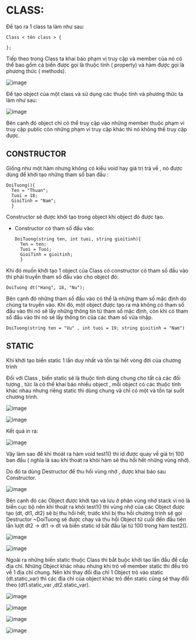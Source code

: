 # CLASS:

Để tạo ra 1 class ta làm như sau: 

	Class < tên class > {

	};
 
Tiếp theo trong Class ta khai báo phạm vị truy cập và member của nó có thể bao gồm cả biến được gọi là thuộc tính ( property) và hàm được gọi là phương thức ( methods).

  ![image](https://github.com/LamHaizz/EmbeddedT6/assets/136157764/e31d7d48-8a8d-4000-a617-b52f083e13c1)

Để tạo object của một class và sử dụng các thuộc tính và phương thức ta làm như sau: 

  ![image](https://github.com/LamHaizz/EmbeddedT6/assets/136157764/e28d7a99-1e44-4898-a25b-d8cfe1a13f7c)

Bên cạnh đó object chỉ có thể truy cập vào những member thuộc phạm vi truy cập public còn những phạm vi truy cập khác thì nó không thể truy cập được.
 
## CONSTRUCTOR

Giống như một hàm nhưng không có kiểu void hay giá trị trả về , nó được dùng để khởi tạo những tham số ban đầu :

    DoiTuong(){
      Ten = "Thuan";
      Tuoi = 18;
      GioiTinh = "Nam";
      }
Constructor sẽ được khởi tạo trong object khi object đó được tạo.

- Constructor có tham số đầu vào:

      DoiTuong(string ten, int tuoi, string gioitinh){
        Ten = ten;
        Tuoi = Tuoi;
        GioiTinh = gioitinh;
        }
Khi đó muốn khởi tạo 1 object của Class có constructor có tham số đầu vào thì phải truyền tham số đầu vào cho object đó:

    DoiTuong dt("Hang", 18, "Nu");

Bên cạnh đó những tham số đầu vào có thể là những tham số mặc định do chúng ta truyền vào. Khi đó, một object được tạo ra mà không có tham số đầu vào thì nó sẽ lấy những thông tin từ tham số mặc định, còn khi có tham số đầu vào thì nó sẽ lấy thông tin của các tham số vừa nhập.

    DoiTuong(string ten = "Vu" , int tuoi = 19; string gioitinh = "Nam")

## STATIC

Khi khởi tạo biến static 1 lần duy nhất và tồn tại hết vòng đời của chương trình

Đối với Class , biến static sẽ là thuộc tính dùng chung cho tất cả các đối tượng , tức là có thể khai báo nhiều object , mỗi object có các thuộc tính khác nhau nhưng riêng static thì dùng chung và chỉ có một và tồn tại suốt chương trình.

  ![image](https://github.com/LamHaizz/EmbeddedT6/assets/136157764/bcfc75f2-f4ac-4d70-af94-b85f43689062)

  ![image](https://github.com/LamHaizz/EmbeddedT6/assets/136157764/9fa0f4bf-780d-4488-96ed-147329f7270b)

Kết quả in ra: 

  ![image](https://github.com/LamHaizz/EmbeddedT6/assets/136157764/a10fb0d4-8c6a-4cb8-89b0-71c9af886429)

Vậy làm sao để khi thoát ra hàm void test1() thì id được quay về giá trị 100 ban đầu ( nghĩa là sau khi thoát ra khỏi hàm sẽ thu hồi hết những vùng nhớ).

Do đó ta dùng Destructor để thu hồi vùng nhớ , được khai báo sau Constructor.

  ![image](https://github.com/LamHaizz/EmbeddedT6/assets/136157764/02c9659e-35a9-4a0d-98a3-5d36ab74cf54)

Bên cạnh đó các Object được khởi tạo và lưu ở phân vùng nhớ stack vì nó là biến cục bộ nên khi thoát ra khỏi test1() thì vùng nhớ của các Object được tạo (dt, dt1, dt2) sẽ bị thu hồi hết, trước khii bị thu hồi chương trình sẽ gọi Destructor ~DoiTuong sẽ được chạy và thu hồi Object từ cuối đến đầu tiên lần lượt dt2 -> dt1 -> dt và biến static id bắt đầu lại từ 100 trong hàm test2().

 ![image](https://github.com/LamHaizz/EmbeddedT6/assets/136157764/11eec37c-2d27-4aa2-b58a-283b15f614d0)

 ![image](https://github.com/LamHaizz/EmbeddedT6/assets/136157764/395608c8-e27f-4fd2-a7e1-d6253faad1ad)


Ngoài ra những biến static thuộc Class thì bắt buộc khởi tạo lần đầu để cấp địa chỉ. Những Object khác nhau nhưng khi trỏ về member static thì đều trỏ về 1 địa chỉ chung. Nên khi thay đổi địa chỉ 1 Object trỏ vào static (dt.static_var) thì các địa chỉ của object khác trỏ đến static cũng sẽ thay đổi theo (dt1.static_var ,dt2.static_var).

 ![image](https://github.com/LamHaizz/EmbeddedT6/assets/136157764/311bb77b-6fde-4c17-a69e-fc7efc6e35b5)

 ![image](https://github.com/LamHaizz/EmbeddedT6/assets/136157764/86dca800-4135-45e1-8423-be588ddd75ed)

 ![image](https://github.com/LamHaizz/EmbeddedT6/assets/136157764/22673967-8489-4f64-96f7-c1831c482601)

 ![image](https://github.com/LamHaizz/EmbeddedT6/assets/136157764/993cae1f-2c4d-4cf0-9077-218255b06c32)






  
